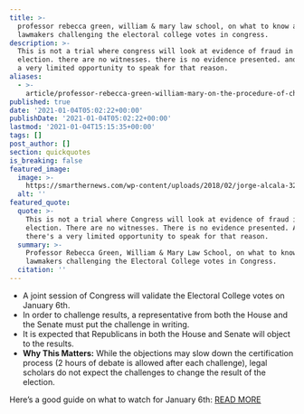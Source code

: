 ```yaml
---
title: >-
  professor rebecca green, william & mary law school, on what to know about
  lawmakers challenging the electoral college votes in congress.
description: >-
  This is not a trial where congress will look at evidence of fraud in the
  election. there are no witnesses. there is no evidence presented. and there's
  a very limited opportunity to speak for that reason.
aliases:
  - >-
    article/professor-rebecca-green-william-mary-on-the-procedure-of-challenging-the-electoral-college-votes-in-congress/
published: true
date: '2021-01-04T05:02:22+00:00'
publishDate: '2021-01-04T05:02:22+00:00'
lastmod: '2021-01-04T15:15:35+00:00'
tags: []
post_author: []
section: quickquotes
is_breaking: false
featured_image:
  image: >-
    https://smarthernews.com/wp-content/uploads/2018/02/jorge-alcala-325378-1024x755.jpg
  alt: ''
featured_quote:
  quote: >-
    This is not a trial where Congress will look at evidence of fraud in the
    election. There are no witnesses. There is no evidence presented. And
    there's a very limited opportunity to speak for that reason.
  summary: >-
    Professor Rebecca Green, William & Mary Law School, on what to know about
    lawmakers challenging the Electoral College votes in Congress.
  citation: ''
---
```

*   A joint session of Congress will validate the Electoral College votes on January 6th.
*   In order to challenge results, a representative from both the House and the Senate must put the challenge in writing.
*   It is expected that Republicans in both the House and Senate will object to the results.
*   **Why This Matters:** While the objections may slow down the certification process (2 hours of debate is allowed after each challenge), legal scholars do not expect the challenges to change the result of the election.

Here’s a good guide on what to watch for January 6th: [READ MORE](\"https://www.usatoday.com/story/news/politics/2021/01/01/congress-count-electoral-votes-jan-6-formalizing-bidens-win/4086513001/\")